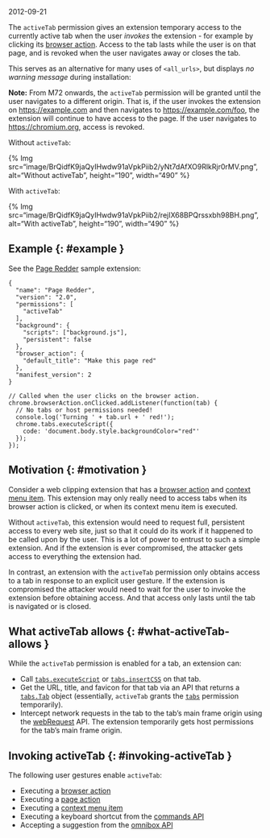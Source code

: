 2012-09-21

The `activeTab` permission gives an extension temporary access to the currently active tab when the user _invokes_ the extension - for example by clicking its [browser action](/docs/extensions/reference/browserAction). Access to the tab lasts while the user is on that page, and is revoked when the user navigates away or closes the tab.

This serves as an alternative for many uses of `<all_urls>`, but displays _no warning message_ during installation:

**Note:** From M72 onwards, the `activeTab` permission will be granted until the user navigates to a different origin. That is, if the user invokes the extension on https://example.com and then navigates to https://example.com/foo, the extension will continue to have access to the page. If the user navigates to https://chromium.org, access is revoked.

Without `activeTab`:

{% Img src=“image/BrQidfK9jaQyIHwdw91aVpkPiib2/yNt7dAfXO9RlkRjr0rMV.png”, alt=“Without activeTab”, height=“190”, width=“490” %}

With `activeTab`:

{% Img src=“image/BrQidfK9jaQyIHwdw91aVpkPiib2/rejIX68BPQrssxbh98BH.png”, alt=“With activeTab”, height=“190”, width=“490” %}

## Example {: \#example }

See the [Page Redder](/docs/extensions/mv2/samples#page-redder) sample extension:

    {
      "name": "Page Redder",
      "version": "2.0",
      "permissions": [
        "activeTab"
      ],
      "background": {
        "scripts": ["background.js"],
        "persistent": false
      },
      "browser_action": {
        "default_title": "Make this page red"
      },
      "manifest_version": 2
    }

    // Called when the user clicks on the browser action.
    chrome.browserAction.onClicked.addListener(function(tab) {
      // No tabs or host permissions needed!
      console.log('Turning ' + tab.url + ' red!');
      chrome.tabs.executeScript({
        code: 'document.body.style.backgroundColor="red"'
      });
    });

## Motivation {: \#motivation }

Consider a web clipping extension that has a [browser action](/docs/extensions/reference/browserAction) and [context menu item](/docs/extensions/reference/contextMenus). This extension may only really need to access tabs when its browser action is clicked, or when its context menu item is executed.

Without `activeTab`, this extension would need to request full, persistent access to every web site, just so that it could do its work if it happened to be called upon by the user. This is a lot of power to entrust to such a simple extension. And if the extension is ever compromised, the attacker gets access to everything the extension had.

In contrast, an extension with the `activeTab` permission only obtains access to a tab in response to an explicit user gesture. If the extension is compromised the attacker would need to wait for the user to invoke the extension before obtaining access. And that access only lasts until the tab is navigated or is closed.

## What activeTab allows {: \#what-activeTab-allows }

While the `activeTab` permission is enabled for a tab, an extension can:

- Call [`tabs.executeScript`](/docs/extensions/reference/tabs#method-executeScript) or [`tabs.insertCSS`](/docs/extensions/reference/tabs#method-insertCSS) on that tab.
- Get the URL, title, and favicon for that tab via an API that returns a [`tabs.Tab`](/docs/extensions/reference/tabs#type-Tab) object (essentially, `activeTab` grants the [`tabs`](/docs/extensions/reference/tabs#manifest) permission temporarily).
- Intercept network requests in the tab to the tab’s main frame origin using the [webRequest](/docs/extensions/reference/webRequest) API. The extension temporarily gets host permissions for the tab’s main frame origin.

## Invoking activeTab {: \#invoking-activeTab }

The following user gestures enable `activeTab`:

- Executing a [browser action](/docs/extensions/reference/browserAction)
- Executing a [page action](/docs/extensions/reference/pageAction)
- Executing a [context menu item](/docs/extensions/reference/contextMenus)
- Executing a keyboard shortcut from the [commands API](/docs/extensions/reference/commands)
- Accepting a suggestion from the [omnibox API](/docs/extensions/reference/omnibox)
